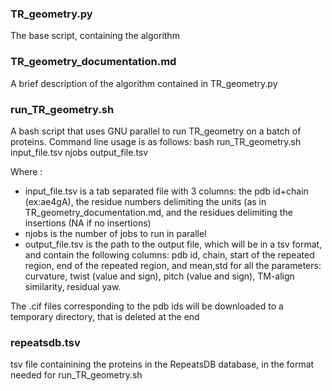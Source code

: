 ### TR_geometry.py
The base script, containing the algorithm


### TR_geometry_documentation.md
A brief description of the algorithm contained in TR_geometry.py

### run_TR_geometry.sh
A bash script that uses GNU parallel to run TR_geometry on a batch of proteins. Command line usage is as follows:
bash run_TR_geometry.sh input_file.tsv njobs output_file.tsv

Where :
- input_file.tsv is a tab separated file with 3 columns: the pdb id+chain (ex:ae4gA), the residue numbers delimiting the units (as in TR_geometry_documentation.md, and the residues delimiting the insertions (NA if no insertions)
- njobs is the number of jobs to run in parallel
- output_file.tsv is the path to the output file, which will be in a tsv format, and contain the following columns: pdb id, chain, start of the repeated region, end of the repeated region, and mean,std for all the parameters: curvature, twist (value and sign), pitch (value and sign), TM-align similarity, residual yaw.
  
The .cif files corresponding to the pdb ids will be downloaded to a temporary directory, that is deleted at the end

### repeatsdb.tsv
tsv file containining the proteins in the RepeatsDB database, in the format needed for run_TR_geometry.sh
